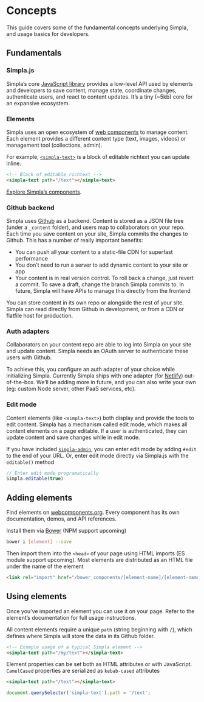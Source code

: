 # Concepts
This guide covers some of the fundamental concepts underlying Simpla, and usage basics for developers.

## Fundamentals

### Simpla.js

Simpla’s core [JavaScript library](/guides/simpla-js) provides a low-level API used by elements and developers to save content, manage state, coordinate changes, authenticate users, and react to content updates. It’s a tiny (~5kb) core for an expansive ecosystem.

### Elements

Simpla uses an open ecosystem of [web components](https://www.webcomponents.org) to manage content. Each element provides a different content type (text, images, videos) or management tool (collections, admin).

For example, [`<simpla-text>`](https://www.webcomponents.org/element/SimplaElements/simpla-text) is a block of editable richtext you can update inline.

```html
<!-- Block of editable richtext -->
<simpla-text path="/text"></simpla-text>
```

[Explore Simpla’s components](https://www.webcomponents.org/collection/simplaio/simpla-elements).

### Github backend

Simpla uses [Github](https://github.com) as a backend. Content is stored as a JSON file tree (under a `_content` folder), and users map to collaborators on your repo. Each time you save content on your site, Simpla commits the changes to Github. This has a number of really important benefits:

*   You can push all your content to a static-file CDN for superfast performance
*   You don’t need to run a server to add dynamic content to your site or app
*   Your content is in real version control. To roll back a change, just revert a commit. To save a draft, change the branch Simpla commits to. In future, Simpla will have APIs to manage this directly from the frontend

You can store content in its own repo or alongside the rest of your site. Simpla can read directly from Github in development, or from a CDN or flatfile host for production.

### Auth adapters

Collaborators on your content repo are able to log into Simpla on your site and update content. Simpla needs an OAuth server to authenticate these users with Github.

To achieve this, you configure an auth adapter of your choice while initializing Simpla. Currently Simpla ships with one adapter (for [Netlify](https://netlify.com)) out-of-the-box. We’ll be adding more in future, and you can also write your own (eg: custom Node server, other PaaS services, etc).

### Edit mode

Content elements (like `<simpla-text>`) both display and provide the tools to edit content. Simpla has a mechanism called edit mode, which makes all content elements on a page editable. If a user is authenticated, they can update content and save changes while in edit mode.

If you have included [`simpla-admin`](http://webcomponents.org/element/SimplaElements/simpla-admin), you can enter edit mode by adding `#edit` to the end of your URL. Or, enter edit mode directly via Simpla.js with the `editable()` method

```js
// Enter edit mode programatically
Simpla.editable(true)
```

## Adding elements

Find elements on [webcomponents.org](https://www.webcomponents.org/collection/simplaio/simpla-elements). Every component has its own documentation, demos, and API references.

Install them via [Bower](http://bower.io/) (NPM support upcoming)

```sh
bower i [element] --save
```

Then import them into the `<head>` of your page using HTML imports (ES module support upcoming). Most elements are distributed as an HTML file under the name of the element

```html
<link rel="import" href="/bower_components/[element-name]/[element-name].html">
```

## Using elements

Once you’ve imported an element you can use it on your page. Refer to the element’s documentation for full usage instructions.

All content elements require a unique `path` (string beginning with `/`), which defines where Simpla will store the data in its Github folder.

```html
<!-- Example usage of a typical Simpla element -->
<simpla-text path="/my/text"></simpla-text>
```

Element properties can be set both as HTML attributes or with JavaScript. `CamelCased` properties are serialized as `kebab-cased` attributes

```html
<simpla-text path="/text"></simpla-text>
```

```js
document.querySelector('simpla-text').path = '/text';
```
